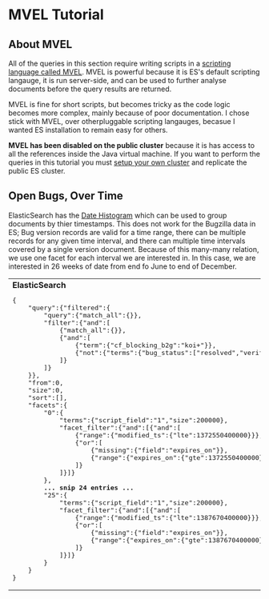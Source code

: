 MVEL Tutorial
=============

About MVEL
----------

All of the queries in this section require writing scripts in a [scripting language called MVEL](http://mvel.codehaus.org/). MVEL is powerful because it is ES's default scripting langauge, it is run server-side, and can be used to further analyse documents before the query results are returned.

MVEL is fine for short scripts, but becomes tricky as the code logic becomes more complex, mainly because of poor documentation.  I chose stick with MVEL, over otherpluggable scripting langauges, becasue I wanted ES installation to remain easy for others.

**MVEL has been disabled on the public cluster** because it is has access to all the references inside the Java virtual machine.  If you want to perform the queries in this tutorial you must [setup your own cluster](Replication.md) and replicate the public ES cluster.



Open Bugs, Over Time
--------------------

ElasticSearch has the [Date Histogram](http://www.elasticsearch.org/guide/en/elasticsearch/reference/current/search-facets-date-histogram-facet.html) which can be used to group documents by thier timestamps.  This does not work for the Bugzilla data in ES; Bug version records are valid for a time range, there can be multiple records for any given time interval, and there can multiple time intervals covered by a single version document.  Because of this many-many relation, we use one facet for each interval we are interested in.  In this case, we are interested in 26 weeks of date from end fo June to end of December.


<table>
<tr>
<td>
<b>ElasticSearch</b><br>
<pre>{
    "query":{"filtered":{
		"query":{"match_all":{}},
		"filter":{"and":[
			{"match_all":{}},
			{"and":[
				{"term":{"cf_blocking_b2g":"koi+"}},
				{"not":{"terms":{"bug_status":["resolved","verified","closed"]}}}
			]}
		]}
	}},
	"from":0,
	"size":0,
	"sort":[],
	"facets":{
		"0":{
			"terms":{"script_field":"1","size":200000},
			"facet_filter":{"and":[{"and":[
				{"range":{"modified_ts":{"lte":1372550400000}}},
				{"or":[
					{"missing":{"field":"expires_on"}},
					{"range":{"expires_on":{"gte":1372550400000}}}
				]}
			]}]}
		},
		<b>... snip 24 entries ...</b>
		"25":{
			"terms":{"script_field":"1","size":200000},
			"facet_filter":{"and":[{"and":[
				{"range":{"modified_ts":{"lte":1387670400000}}},
				{"or":[
					{"missing":{"field":"expires_on"}},
					{"range":{"expires_on":{"gte":1387670400000}}}
				]}
			]}]}
		}
	}
}</pre>
</td>
<td>
<b>Qb Query</b>
<pre>{
	"from":"public_bugs",
	"select":{"name":"num_bugs","value":"bug_id","aggregate":"count"},
	"esfilter":{"and":[
		{"term":{"cf_blocking_b2g":"koi+"}},
		{"not":{"terms":{"bug_status":["resolved","verified","closed"]}}}
	]},
	"edges":[{
		"name":"date",
		"range":{"min":"modified_ts","max":"expires_on"},
		"allowNulls":false,
		"domain":{
			"type":"time",
			"min":1372550400000,
			"max":1388275200000,
			"interval":"week"
		}
	}]
}</pre><br>
<i>The Qb query edges array defines how the data is grouped (aka partitioned) before the aggregate is calculated.  The Qb result will contain data for evey partition in the domain, even if it is empty.</i>
</td>
</tr>
</table>
